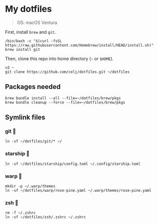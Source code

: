 # My dotfiles

> OS: macOS Ventura

First, install `brew` and `git`.

```shell
/bin/bash -c "$(curl -fsSL https://raw.githubusercontent.com/Homebrew/install/HEAD/install.sh)"
brew install git
```

Then, clone this repo into home directory (`~` or `$HOME`).

```shell
cd ~
git clone https://github.com/celj/dotfiles.git ~/dotfiles
```

## Packages needed

```shell
brew bundle install --all --file=~/dotfiles/brew/pkgs
brew bundle cleanup --force --file=~/dotfiles/brew/pkgs
```

## Symlink files

### git 🐛

```shell
ln -sf ~/dotfiles/git/* ~/
```

### starship 🚀

```shell
ln -sf ~/dotfiles/starship/config.toml ~/.config/starship.toml
```

### warp 🦀

```shell
mkdir -p ~/.warp/themes
ln -sf ~/dotfiles/warp/rose-pine.yaml ~/.warp/themes/rose-pine.yaml
```

### zsh 🐚

```shell
rm -f ~/.zshrc
ln -sf ~/dotfiles/zsh/.zshrc ~/.zshrc
```
